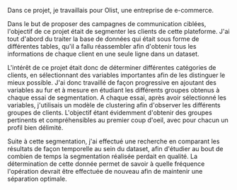Dans ce projet, je travaillais pour Olist, une entreprise de e-commerce. 

Dans le but de proposer des campagnes de communication ciblées, l'objectif de ce projet était de segmenter les clients de cette plateforme. J'ai tout d'abord du traiter la base de données qui était sous forme de
différentes tables, qu'il a fallu réassembler afin d'obtenir tous les informations de chaque client en une seule ligne dans un dataset.

L'intérêt de ce projet était donc de déterminer différentes catégories de clients, en sélectionnant des variables importantes afin de les distinguer le mieux possible. J'ai donc travaillé de façon progressive en 
ajoutant des variables au fur et à mesure en étudiant les différents groupes obtenus à chaque essai de segmentation.
A chaque essai, après avoir sélectionné les variables, j'utilisais un modèle de clustering afin d'observer les différents groupes de clients. L'objectif étant évidemment d'obtenir des groupes pertinents et 
compréhensibles au premier coup d'oeil, avec pour chacun un profil bien délimité.

Suite à cette segmentation, j'ai effectué une recherche en comparant les résultats de façon temporelle au sein du dataset, afin d'étudier au bout de combien de temps la segmentation réalisée perdait en qualité. La 
détermination de cette donnée permet de savoir à quelle fréquence l'opération devrait être effectuée de nouveau afin de maintenir une séparation optimale.
